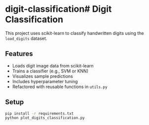 # digit-classification# Digit Classification

This project uses scikit-learn to classify handwritten digits using the `load_digits` dataset.

## Features

- Loads digit image data from scikit-learn
- Trains a classifier (e.g., SVM or KNN)
- Visualizes sample predictions
- Includes hyperparameter tuning
- Refactored with reusable functions in `utils.py`

## Setup

```bash
pip install -r requirements.txt
python plot_digits_classification.py

